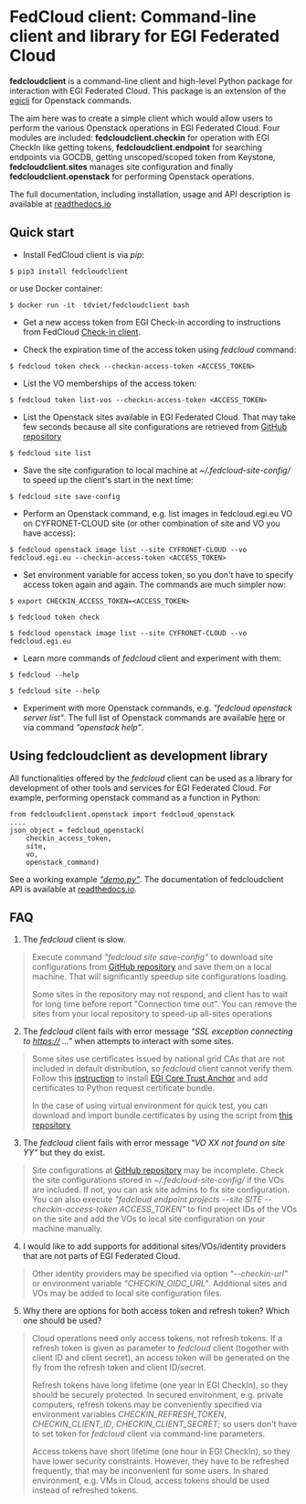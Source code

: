 FedCloud client: Command-line client and library for EGI Federated Cloud
========================================================================

**fedcloudclient** is a command-line client and high-level Python package for interaction with EGI Federated Cloud.
This package is an extension of the [egicli](https://github.com/EGI-Foundation/egicli) for Openstack commands.

The aim here was to create a simple client which would allow users to perform the various Openstack operations 
in EGI Federated Cloud. Four modules are included: **fedcloudclient.checkin** for operation with EGI CheckIn like
getting tokens, **fedcloudclient.endpoint** for searching endpoints via GOCDB, getting unscoped/scoped token from
Keystone, **fedcloudclient.sites** manages site configuration and finally **fedcloudclient.openstack** for
performing Openstack operations.

The full documentation, including installation, usage and API description is available 
at [readthedocs.io](https://fedcloudclient.readthedocs.io/)

Quick start
-----------

-   Install FedCloud client is via *pip*:

<!-- -->

    $ pip3 install fedcloudclient

or use Docker container:

<!-- -->

    $ docker run -it  tdviet/fedcloudclient bash

-   Get a new access token from EGI Check-in according to instructions from
    FedCloud [Check-in client](https://aai.egi.eu/fedcloud/).
    

-   Check the expiration time of the access token using *fedcloud*
    command:

<!-- -->

    $ fedcloud token check --checkin-access-token <ACCESS_TOKEN>

-   List the VO memberships of the access token:

<!-- -->

    $ fedcloud token list-vos --checkin-access-token <ACCESS_TOKEN>

-   List the Openstack sites available in EGI Federated Cloud. That may
    take few seconds because all site configurations are retrieved from
    [GitHub repository](https://github.com/EGI-Foundation/fedcloud-catchall-operations/tree/master/sites)

<!-- -->

    $ fedcloud site list

-   Save the site configuration to local machine at
    *\~/.fedcloud-site-config/* to speed up the client's start in the
    next time:

<!-- -->

    $ fedcloud site save-config

-   Perform an Openstack command, e.g. list images in fedcloud.egi.eu VO on CYFRONET-CLOUD site (or other
    combination of site and VO you have access):

<!-- -->

    $ fedcloud openstack image list --site CYFRONET-CLOUD --vo fedcloud.egi.eu --checkin-access-token <ACCESS_TOKEN>

-   Set environment variable for access token, so you don't have to specify access token again and again. 
    The commands are much simpler now:

<!-- -->

    $ export CHECKIN_ACCESS_TOKEN=<ACCESS_TOKEN>

    $ fedcloud token check

    $ fedcloud openstack image list --site CYFRONET-CLOUD --vo fedcloud.egi.eu

-   Learn more commands of *fedcloud* client and experiment with them:

<!-- -->

    $ fedcloud --help

    $ fedcloud site --help

-   Experiment with more Openstack commands, e.g. *"fedcloud openstack
    server list"*. The full list of Openstack commands are available
    [here](https://docs.openstack.org/python-openstackclient/latest/cli/command-list.html)
    or via command *"openstack help"*.

Using fedcloudclient as development library
-------------------------------------------

All functionalities offered by the *fedcloud* client can be used as a
library for development of other tools and services for EGI Federated
Cloud. For example, performing openstack command as a function in
Python:

    from fedcloudclient.openstack import fedcloud_openstack
    ....
    json_object = fedcloud_openstack(
        checkin_access_token,
        site,
        vo,
        openstack_command)

See a working example [*"demo.py"*](https://github.com/tdviet/fedcloudclient/blob/fedcloud-client/examples/demo.py). 
The documentation of fedcloudclient API is available at [readthedocs.io](https://fedcloudclient.readthedocs.io/en/fedcloud-client/).

FAQ
---

1.  The *fedcloud* client is slow.

> Execute command *"fedcloud site save-config"* to download site
> configurations from
> [GitHub repository](https://github.com/EGI-Foundation/fedcloud-catchall-operations/tree/master/sites)
> and save them on a local machine. That will significantly speedup site
> configurations loading.
> 
> Some sites in the repository may not respond, and client has to wait for long time before report 
> "Connection time out". You can remove the sites from your local repository to speed-up all-sites operations

2.  The *fedcloud* client fails with error message *"SSL exception
    connecting to <https://> ..."* when attempts to interact with some
    sites.

> Some sites use certificates issued by national grid CAs that are not
> included in default distribution, so *fedcloud* client cannot verify
> them. Follow this [instruction](https://github.com/tdviet/python-requests-bundle-certs/blob/main/docs/Install_certificates.md)
> to install [EGI Core Trust Anchor](http://repository.egi.eu/category/production/cas/) and add
> certificates to Python request certificate bundle.
> 
> In the case of using virtual environment for quick test, you can download 
> and import bundle certificates by using
> the script from [this repository](https://github.com/tdviet/python-requests-bundle-certs)

3.  The *fedcloud* client fails with error message *"VO XX not found on site YY"* but they do exist.

> Site configurations at
> [GitHub repository](https://github.com/EGI-Foundation/fedcloud-catchall-operations/tree/master/sites)
> may be incomplete. Check the site configurations stored in
> *\~/.fedcloud-site-config/* if the VOs are included. If not, you can
> ask site admins to fix site configuration. You can also execute
> *"fedcloud endpoint projects --site SITE --checkin-access-token
> ACCESS\_TOKEN"* to find project IDs of the VOs on the site and add the VOs to
> local site configuration on your machine manually.

4.  I would like to add supports for additional sites/VOs/identity
    providers that are not parts of EGI Federated Cloud.

> Other identity providers may be specified via option *"--checkin-url"*
> or environment variable *"CHECKIN\_OIDC\_URL"*. Additional sites and
> VOs may be added to local site configuration files.

5.  Why there are options for both access token and refresh token? Which
    one should be used?

> Cloud operations need only access tokens, not refresh tokens. If a
> refresh token is given as parameter to *fedcloud* client (together
> with client ID and client secret), an access token will be generated
> on the fly from the refresh token and client ID/secret.
>
> Refresh tokens have long lifetime (one year in EGI CheckIn), so they
> should be securely protected. In secured environment, e.g. private
> computers, refresh tokens may be conveniently specified via environment
> variables *CHECKIN\_REFRESH\_TOKEN*, *CHECKIN\_CLIENT\_ID*,
> *CHECKIN\_CLIENT\_SECRET*; so users don't have to set token for
> *fedcloud* client via command-line parameters.
>
> Access tokens have short lifetime (one hour in EGI CheckIn), so they
> have lower security constraints. However, they have to be refreshed
> frequently, that may be inconvenient for some users. In shared
> environment, e.g. VMs in Cloud, access tokens should be used instead
> of refreshed tokens.
